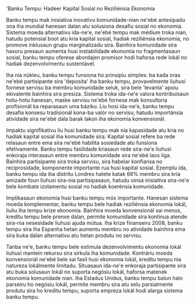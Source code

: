 'Banku Tempu: Hadeer Kapital Sosial no Reziliénsia Ekonomia

Banku tempu mak inisiativa inovativu komunidade-nian ne'ebé antesipadu ona iha mundial hanesan dalan atu solusiona desafiu sosial no ekonomia. Sistema moeda alternativu ida-ne'e, ne'ebé tempu mak médium troka nian, hatudu potensial boot atu kria kapital sosial, hadiak reziliénsia ekonomia, no promove inklusaun grupu marginalizadu sira. Bainhira komunidade sira hasoru presaun aumenta husi instabilidade ekonomia no fragmentasaun sosial, banku tempu oferese abordajen promisor hodi haforsa rede lokál no hadiak dezenvolvimentu sustentável.

Iha nia núkleu, banku tempu funsiona ho prinsípiu simples: ba kada oras ne'ebé partisipante sira 'deposita' iha banku tempu, provavelmente liuhusi fornese servisu ba membru komunidade seluk, sira bele 'levanta' apoiu ekivalente bainhira sira presiza. Sistema troka ida-ne'e valora kontribuisaun hotu-hotu hanesan, maske servisu ne'ebé fornese mak konsultoria profisionál ka reparasaun uma báziku. Liu hosi ida-ne'e, banku tempu desafia konsesu tradisionál kona-ba valór no servisu, hatudu importánsia atividade sira ne'ebé dala barak lakon iha ekonomia konvensionál.

Impaktu signifikativu liu husi banku tempu mak nia kapasidade atu kria no hadiak kapital sosial iha komunidade sira. Kapital sosial refere ba rede relasaun entre ema sira ne'ebé habilita sosiedade atu funsiona efetivamente. Banku tempu fasilidade kriasaun rede sira-ne'e liuhusi enkoraja interasaun entre membru komunidade sira ne'ebé laos liga. Bainhira partisipante sira troka servisu, sira habelar konfiansa no reciprosidade, komponente importante rua husi kapital sosial. Ezemplu ida, banku tempu ida iha distritu Londres hatete katak 66% membru sira kria amizade foun liuhusi sira-nia partisipasaun, hatudu oinsá inisiativa sira-ne'e bele kombate izolamentu sosial no hadiak koerénsia komunidade.

Implikasaun ekonomia husi banku tempu mós importante. Hanesan sistema moeda komplementar, banku tempu bele hadiak reziliénsia ekonomia lokál, liuliu iha tempu krize ekonomia. Bainhira moeda konvensionál sai menus, kreditu tempu bele prenxe dalan, permite komunidade sira kontinua atende sira-nia nesesidade liuhusi ajuda mútua. Iha krize finanseiru 2008, banku tempu sira iha Espanha hetan aumentu membru no atividade bainhira ema sira buka dalan alternativu atu hetan produtu no servisu.

Tanba ne'e, banku tempu bele estimula dezenvolvimentu ekonomia lokál liuhusi mantein rekursu sira sirkula iha komunidade. Kontráriu moeda konvensionál ne'ebé bele sai fasil husi ekonomia lokál, kreditu tempu nia natureza lokálmente limitadu. Situasaun ida-ne'e enkoraja partisipante sira atu buka solusaun lokál no suporta negósiu lokál, haforsa matenek ekonomia komunidade nian. Iha Estadus Unidus, banku tempu balun halo parseiru ho negósiu lokál, permite membru sira atu selu parsialmente produtu sira ho kreditu tempu, suporta empreza lokál hodi alarga sistema banku tempu.